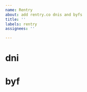 ```yaml
---
name: Rentry
about: add rentry.co dnis and byfs
title: ''
labels: rentry
assignees: ''

---
```


# dni
<!--  add ur silly dnis below -->

# byf
<!--  add ur silly byfs below -->
